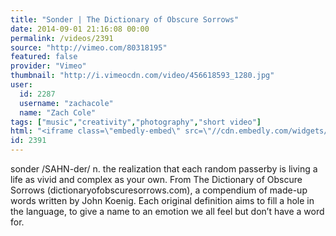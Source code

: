 ```yaml
---
title: "Sonder | The Dictionary of Obscure Sorrows"
date: 2014-09-01 21:16:08 00:00
permalink: /videos/2391
source: "http://vimeo.com/80318195"
featured: false
provider: "Vimeo"
thumbnail: "http://i.vimeocdn.com/video/456618593_1280.jpg"
user:
  id: 2287
  username: "zachacole"
  name: "Zach Cole"
tags: ["music","creativity","photography","short video"]
html: "<iframe class=\"embedly-embed\" src=\"//cdn.embedly.com/widgets/media.html?src=http%3A%2F%2Fplayer.vimeo.com%2Fvideo%2F80318195&wmode=transparent&src_secure=1&url=http%3A%2F%2Fvimeo.com%2F80318195&image=http%3A%2F%2Fi.vimeocdn.com%2Fvideo%2F456618593_1280.jpg&key=daaebf4d9cdd46779200162d0ca86e20&type=text%2Fhtml&schema=vimeo\" width=\"1920\" height=\"1080\" scrolling=\"no\" frameborder=\"0\" allowfullscreen></iframe>"
id: 2391
---
```


sonder /SAHN-der/
n. the realization that each random passerby is living a life as vivid and complex as your own.
From The Dictionary of Obscure Sorrows (dictionaryofobscuresorrows.com), a compendium of made-up words written by John Koenig. Each original definition aims to fill a hole in the language, to give a name to an emotion we all feel but don’t have a word for.